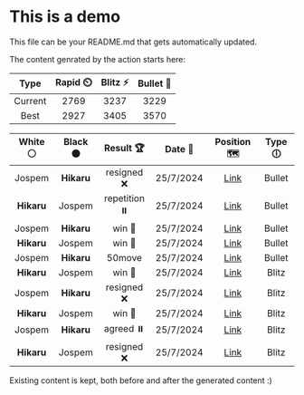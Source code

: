 # This is a demo

This file can be your README.md that gets automatically updated.

The content genrated by the action starts here:

<!--START_SECTION:chessStats-->
<!-- Automatically generated with https://github.com/Balastrong/chess-stats-action -->

| Type | Rapid ⏲️ | Blitz ⚡ | Bullet 🔫 |
|:---:|:---:|:---:|:---:|
| Current | 2769 | 3237 | 3229 |
| Best | 2927 | 3405 | 3570 |

| White ⚪ | Black ⚫ | Result 🏆 | Date 📅 | Position 🗺️ | Type 🕕 |
|:---:|:---:|:---:|:---:|:---:|:---:|
| Jospem | **Hikaru** | resigned ❌ | 25/7/2024 | <a href="http://www.ee.unb.ca/cgi-bin/tervo/fen.pl?select=8/8/8/8/5K2/7k/8/Q7 b - -">Link</a> | Bullet |
| **Hikaru** | Jospem | repetition ⏸️ | 25/7/2024 | <a href="http://www.ee.unb.ca/cgi-bin/tervo/fen.pl?select=8/8/5Kp1/1R4Pk/8/8/8/5r2 w - -">Link</a> | Bullet |
| Jospem | **Hikaru** | win 🥇 | 25/7/2024 | <a href="http://www.ee.unb.ca/cgi-bin/tervo/fen.pl?select=8/7k/7p/8/5r2/1P2K3/5pp1/6R1 w - -">Link</a> | Bullet |
| **Hikaru** | Jospem | win 🥇 | 25/7/2024 | <a href="http://www.ee.unb.ca/cgi-bin/tervo/fen.pl?select=2Q3k1/3r2p1/p4p2/3p1Pn1/4r3/PP6/1b6/1K1R4 b - -">Link</a> | Bullet |
| Jospem | **Hikaru** | 50move  | 25/7/2024 | <a href="http://www.ee.unb.ca/cgi-bin/tervo/fen.pl?select=7r/1R6/8/8/8/8/1K3k2/8 b - -">Link</a> | Bullet |
| **Hikaru** | Jospem | win 🥇 | 25/7/2024 | <a href="http://www.ee.unb.ca/cgi-bin/tervo/fen.pl?select=8/8/8/3kb3/1P2r3/P4Q2/2K5/8 b - -">Link</a> | Blitz |
| Jospem | **Hikaru** | resigned ❌ | 25/7/2024 | <a href="http://www.ee.unb.ca/cgi-bin/tervo/fen.pl?select=kr1r4/pp4p1/1npBB1pp/4P3/5nPP/2P5/PP3P2/K2RR3 w - -">Link</a> | Blitz |
| **Hikaru** | Jospem | win 🥇 | 25/7/2024 | <a href="http://www.ee.unb.ca/cgi-bin/tervo/fen.pl?select=2r5/pQ3k2/4ppp1/2Np4/2rn4/8/P4PP1/4R1K1 b - -">Link</a> | Blitz |
| Jospem | **Hikaru** | agreed ⏸️ | 25/7/2024 | <a href="http://www.ee.unb.ca/cgi-bin/tervo/fen.pl?select=8/4k3/8/4K3/p1PB4/P7/8/7b w - -">Link</a> | Blitz |
| **Hikaru** | Jospem | resigned ❌ | 25/7/2024 | <a href="http://www.ee.unb.ca/cgi-bin/tervo/fen.pl?select=8/6k1/6p1/4p3/p3P2R/N5r1/K3B2p/7r w - -">Link</a> | Blitz |

<!--END_SECTION:chessStats-->

Existing content is kept, both before and after the generated content :)
